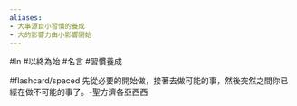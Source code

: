 ```yaml
---
aliases:
- 大事源自小習慣的養成
- 大的影響力由小影響開始
---
```


#ln #以終為始 #名言 #習慣養成

#flashcard/spaced 
先從必要的開始做，接著去做可能的事，然後突然之間你已經在做不可能的事了。-聖方濟各亞西西